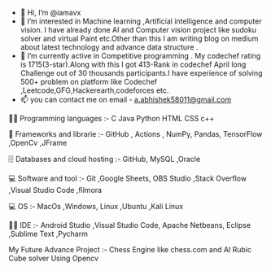 - 👋 Hi, I’m @iamavx
- 👀 I’m interested in Machine learning ,Artificial intelligence and computer vision. I have already done AI and Computer vision project like sudoku solver and    virtual Paint etc.Other than this I am writing blog on medium about latest technology and advance data structure .
- 🌱 I’m currently active in Competitive programming . My codechef rating is 1715(3-star).Along with this I got 413-Rank in codechef April long Challenge out of 30 thousands participants.I have experience of solving 500+ problem on platform like Codechef ,Leetcode,GFG,Hackerearth,codeforces etc.
- 📫 you can contact  me on email - a.abhishek58011@gmail.com




👨‍💻 Programming languages :-
C Java Python HTML CSS c++


🧰 Frameworks and librarie :-
GitHub , Actions , NumPy, Pandas, TensorFlow ,OpenCv ,JFrame


🗄️ Databases and cloud hosting :-
GitHub,  MySQL ,Oracle


💻 Software and tool :-
 Git ,Google Sheets,  OBS Studio ,Stack Overflow ,Visual Studio Code ,filmora
 

💻 OS :- 
MacOs ,Windows, Linux ,Ubuntu ,Kali Linux


👨‍💻 IDE :- 
Android Studio ,Visual Studio Code, Apache Netbeans, Eclipse  ,Sublime Text ,Pycharm


My Future Advance Project :- Chess Engine like chess.com  and AI Rubic Cube solver Using Opencv

